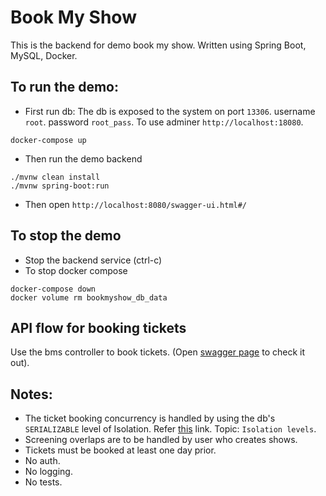 # Book My Show
This is the backend for demo book my show. Written using Spring Boot, MySQL, Docker.

## To run the demo:
- First run db: The db is exposed to the system on port `13306`. username `root`. password `root_pass`. To use adminer `http://localhost:18080`.
```
docker-compose up
```
- Then run the demo backend
```
./mvnw clean install
./mvnw spring-boot:run
```
- Then open `http://localhost:8080/swagger-ui.html#/`

## To stop the demo
- Stop the backend service (ctrl-c)
- To stop docker compose
```
docker-compose down
docker volume rm bookmyshow_db_data
```

## API flow for booking tickets
Use the bms controller to book tickets. (Open [swagger page](http://localhost:8080/swagger-ui.html#/) to check it out).

## Notes:
- The ticket booking concurrency is handled by using the db's `SERIALIZABLE` level of Isolation. Refer [this](https://en.wikipedia.org/wiki/Isolation_(database_systems)) link. Topic: `Isolation levels`. 
- Screening overlaps are to be handled by user who creates shows.
- Tickets must be booked at least one day prior.
- No auth.
- No logging.
- No tests.